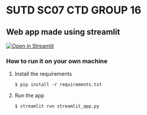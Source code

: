 # SUTD SC07 CTD GROUP 16

## Web app made using streamlit

[![Open in Streamlit](https://static.streamlit.io/badges/streamlit_badge_black_white.svg)](https://blank-app-template.streamlit.app/)

### How to run it on your own machine

1. Install the requirements

   ```psh
   $ pip install -r requirements.txt
   ```

2. Run the app

   ```psh
   $ streamlit run streamlit_app.py
   ```
